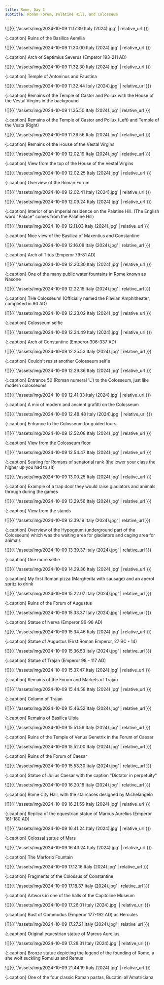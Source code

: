 ```yaml
---
title: Rome, Day 1
subtitle: Roman Forum, Palatine Hill, and Colosseum
---
```


![]({{ '/assets/img/2024-10-09 11.17.39 Italy (2024).jpg' | relative_url }})

{:.caption}
Ruins of the Basilica Aemilia

![]({{ '/assets/img/2024-10-09 11.30.00 Italy (2024).jpg' | relative_url }})

{:.caption}
Arch of Septimius Severus (Emperor 193-211 AD)

![]({{ '/assets/img/2024-10-09 11.32.30 Italy (2024).jpg' | relative_url }})

{:.caption}
Temple of Antoninus and Faustina

![]({{ '/assets/img/2024-10-09 11.32.44 Italy (2024).jpg' | relative_url }})

{:.caption}
Remains of the Temple of Castor and Pollux with the House of the Vestal Virgins in the background

![]({{ '/assets/img/2024-10-09 11.35.50 Italy (2024).jpg' | relative_url }})

{:.caption}
Remains of the Temple of Castor and Pollux (Left) and Temple of the Vesta (Right)

![]({{ '/assets/img/2024-10-09 11.36.56 Italy (2024).jpg' | relative_url }})

{:.caption}
Remains of the House of the Vestal Virgins

![]({{ '/assets/img/2024-10-09 12.02.19 Italy (2024).jpg' | relative_url }})

{:.caption}
View from the top of the House of the Vestal Virgins

![]({{ '/assets/img/2024-10-09 12.02.25 Italy (2024).jpg' | relative_url }})

{:.caption}
Overview of the Roman Forum

![]({{ '/assets/img/2024-10-09 12.02.41 Italy (2024).jpg' | relative_url }})





![]({{ '/assets/img/2024-10-09 12.09.24 Italy (2024).jpg' | relative_url }})

{:.caption}
Interior of an imperial residence on the Palatine Hill. (The English word "Palace" comes from the Palatine Hill)

![]({{ '/assets/img/2024-10-09 12.11.03 Italy (2024).jpg' | relative_url }})

{:.caption}
Nice view of the Basilica of Maxentius and Constantine

![]({{ '/assets/img/2024-10-09 12.16.08 Italy (2024).jpg' | relative_url }})

{:.caption}
Arch of Titus (Emperor 79-81 AD)

![]({{ '/assets/img/2024-10-09 12.20.30 Italy (2024).jpg' | relative_url }})

{:.caption}
One of the many public water fountains in Rome known as Nasone

![]({{ '/assets/img/2024-10-09 12.22.15 Italy (2024).jpg' | relative_url }})

{:.caption}
THe Colosseum! (Officially named the Flavian Amphitheater, completed in 80 AD)

![]({{ '/assets/img/2024-10-09 12.23.02 Italy (2024).jpg' | relative_url }})

{:.caption}
Colosseum selfie

![]({{ '/assets/img/2024-10-09 12.24.49 Italy (2024).jpg' | relative_url }})

{:.caption}
Arch of Constantine (Emperor 306-337 AD)

![]({{ '/assets/img/2024-10-09 12.25.53 Italy (2024).jpg' | relative_url }})

{:.caption}
Couldn't resist another Colosseum selfie

![]({{ '/assets/img/2024-10-09 12.29.36 Italy (2024).jpg' | relative_url }})

{:.caption}
Entrance 50 (Roman numeral 'L') to the Colosseum, just like modern colosseums

![]({{ '/assets/img/2024-10-09 12.41.33 Italy (2024).jpg' | relative_url }})

{:.caption}
A mix of modern and ancient grafitti on the Colosseum

![]({{ '/assets/img/2024-10-09 12.48.48 Italy (2024).jpg' | relative_url }})

{:.caption}
Entrance to the Colosseum for guided tours

![]({{ '/assets/img/2024-10-09 12.52.08 Italy (2024).jpg' | relative_url }})

{:.caption}
View from the Colosseum floor

![]({{ '/assets/img/2024-10-09 12.54.47 Italy (2024).jpg' | relative_url }})

{:.caption}
Seating for Romans of senatorial rank (the lower your class the higher up you had to sit)

![]({{ '/assets/img/2024-10-09 13.00.25 Italy (2024).jpg' | relative_url }})

{:.caption}
Example of a trap door they would raise gladiators and animals through during the games

![]({{ '/assets/img/2024-10-09 13.29.56 Italy (2024).jpg' | relative_url }})

{:.caption}
View from the stands

![]({{ '/assets/img/2024-10-09 13.39.19 Italy (2024).jpg' | relative_url }})

{:.caption}
Overview of the Hypogeum (underground part of the Colosseum) which was the waiting area for gladiators and caging area for animals

![]({{ '/assets/img/2024-10-09 13.39.37 Italy (2024).jpg' | relative_url }})

{:.caption}
One more selfie

![]({{ '/assets/img/2024-10-09 14.29.36 Italy (2024).jpg' | relative_url }})

{:.caption}
My first Roman pizza (Margherita with sausage) and an aperol spritz to drink

![]({{ '/assets/img/2024-10-09 15.22.07 Italy (2024).jpg' | relative_url }})

{:.caption}
Ruins of the Forum of Augustus

![]({{ '/assets/img/2024-10-09 15.33.37 Italy (2024).jpg' | relative_url }})

{:.caption}
Statue of Nerva (Emperor 96-98 AD)

![]({{ '/assets/img/2024-10-09 15.34.46 Italy (2024).jpg' | relative_url }})

{:.caption}
Statue of Augustus (First Roman Emperor, 27 BC - 14)

![]({{ '/assets/img/2024-10-09 15.36.53 Italy (2024).jpg' | relative_url }})

{:.caption}
Statue of Trajan (Emperor 98 - 117 AD)

![]({{ '/assets/img/2024-10-09 15.37.47 Italy (2024).jpg' | relative_url }})

{:.caption}
Remains of the Forum and Markets of Trajan

![]({{ '/assets/img/2024-10-09 15.44.58 Italy (2024).jpg' | relative_url }})

{:.caption}
Column of Trajan

![]({{ '/assets/img/2024-10-09 15.46.52 Italy (2024).jpg' | relative_url }})

{:.caption}
Remains of Basilica Ulpia

![]({{ '/assets/img/2024-10-09 15.51.56 Italy (2024).jpg' | relative_url }})

{:.caption}
Ruins of the Temple of Venus Genetrix in the Forum of Caesar

![]({{ '/assets/img/2024-10-09 15.52.00 Italy (2024).jpg' | relative_url }})

{:.caption}
Ruins of the Forum of Caesar

![]({{ '/assets/img/2024-10-09 15.53.30 Italy (2024).jpg' | relative_url }})

{:.caption}
Statue of Julius Caesar with the caption "Dictator in perpetuity"

![]({{ '/assets/img/2024-10-09 16.20.18 Italy (2024).jpg' | relative_url }})

{:.caption}
Rome City Hall, with the staircases designed by Michelangelo

![]({{ '/assets/img/2024-10-09 16.21.59 Italy (2024).jpg' | relative_url }})

{:.caption}
Replica of the equestrian statue of Marcus Aurelius (Emperor 161-180 AD)

![]({{ '/assets/img/2024-10-09 16.41.24 Italy (2024).jpg' | relative_url }})

{:.caption}
Colossal statue of Mars

![]({{ '/assets/img/2024-10-09 16.43.24 Italy (2024).jpg' | relative_url }})

{:.caption}
The Marforio Fountain

![]({{ '/assets/img/2024-10-09 17.12.16 Italy (2024).jpg' | relative_url }})

{:.caption}
Fragments of the Colossus of Constantine

![]({{ '/assets/img/2024-10-09 17.18.37 Italy (2024).jpg' | relative_url }})

{:.caption}
Artwork in one of the halls of the Capitoline Museum

![]({{ '/assets/img/2024-10-09 17.26.01 Italy (2024).jpg' | relative_url }})

{:.caption}
Bust of Commodus (Emperor 177-192 AD) as Hercules

![]({{ '/assets/img/2024-10-09 17.27.21 Italy (2024).jpg' | relative_url }})

{:.caption}
Original equestrian statue of Marcus Aurelius

![]({{ '/assets/img/2024-10-09 17.28.31 Italy (2024).jpg' | relative_url }})

{:.caption}
Bronze statue depicting the legend of the founding of Rome, a she wolf suckling Romulus and Remus

![]({{ '/assets/img/2024-10-09 21.44.19 Italy (2024).jpg' | relative_url }})

{:.caption}
One of the four classic Roman pastas, Bucatini all'Amatriciana
